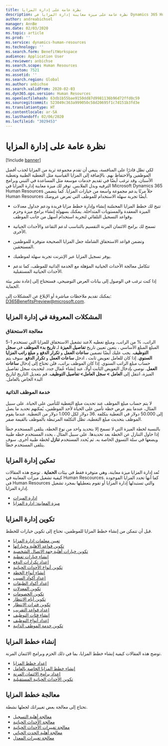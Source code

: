 ```yaml
---
title: نظرة عامة على إدارة المزايا
description: نظرة عامة على ميزة معاينة إدارة المزايا في Dynamics 365 Human Resources. يمكنك تزويد موظفيك بخيارات المزايا الممتدة مع تجربة سهلة الاستخدام عبر الإنترنت.
author: andreabichsel
manager: AnnBe
ms.date: 02/03/2020
ms.topic: article
ms.prod: ''
ms.service: dynamics-human-resources
ms.technology: ''
ms.search.form: BenefitWorkspace
audience: Application User
ms.reviewer: anbichse
ms.search.scope: Human Resources
ms.custom: 7521
ms.assetid: ''
ms.search.region: Global
ms.author: anbichse
ms.search.validFrom: 2020-02-03
ms.dyn365.ops.version: Human Resources
ms.openlocfilehash: 63db1b55bae9150dd87d9981136b96d72ffd0c59
ms.sourcegitcommit: 523049c363a999050c58d20695f1c7d151b3fd3e
ms.translationtype: HT
ms.contentlocale: ar-SA
ms.lasthandoff: 02/06/2020
ms.locfileid: "3029453"
---
```

# <a name="benefits-management-overview"></a>نظرة عامة على إدارة المزايا

[!include [banner](includes/preview-feature.md)]

لكي تظل قادرًا على المنافسة، ينبغي أن تقدم مجموعة ثرية من المزايا لجذب أفضل الموظفين والاحتفاظ بهم. بالإضافة إلى المزايا القياسية مثل التغطية الطبية وتغطية الأسنان، وقد ترغب أيضًا في تقديم خدمات موسعة مثل المساعدة في التبني وبرامج الترفيه وبدل الملابس. توفر لك ميزة معاينة إدارة المزايا في Microsoft Dynamics 365 Human Resources حلاً مرنًا يدعم مجموعة واسعة من خيارات المزايا. كما يتضمن Human Resources أيضًا تجربة سهلة الاستخدام للموظف التي تعرض عروضك.

- تتيح لك خطط المزايا المحسّنة إنشاء وإدارة خطط مزايا فريدة ودعم جداول معدلات الميزة المعقدة والمستويات المتداخلة. يمكنك بسهولة إنشاء برامج ميزة وحزم وقواعد التسجيل التلقائي لتجربة استخدام أسهل من جانب الموظف.

- تسمح لك برامج الائتمان المرنة التقسيم بالتناسب لدعم التقاعد والأحداث الحياتية الأخرى.

- وتضمن قواعد الاستحقاق الشاملة جعل المزايا الصحيحة متوفرة للموظفين المستحقين.

- يوفر تسجيل المزايا عبر الإنترنت تجربة سهلة لموظفيك.

- تتكامل معالجة الأحداث الحياتية المؤهلة مع الخدمة الذاتية للموظف، كما تدعم الأحداث الحياتية المستقبلية.

إذا كنت ترغب في الوصول إلى بيانات العرض التوضيحي‬، فستحتاج إلى إعادة نشر بيئة الحماية.

يمكنك تقديم ملاحظات مباشرة أو الإبلاغ عن المشكلات إلى: D365BenefitsPreview@microsoft.com.

## <a name="benefits-management-known-issues"></a>المشكلات المعروفة في إدارة المزايا

### <a name="eligibility-processing"></a>معالجة الاستحقاق

عند تشغيل الاستحقاق للمزايا التي تستخدم 1-5X الراتب، % من الراتب، ومبلغ تغطيه المبلغ ‏‫المبلغ الأساسي ، يتعين تعيين تاريخ **تفاصيل الميزة** لـ **تاريخ بدء الموظف** في **سجل التوظيف**. يجب عليك أيضًا تضمين **ساعات العمل** و **تكرار الدفع** و **مبلغ راتب المزايا السنوي**. إذا كان للعامل تعويض ثابت ، ادخل **ساعات العمل** و **تكرار الدفع**. سوف يتم حساب مبلغ الراتب السنوي. إذا كان الموظف براتب، فلن تحتاج إلى إدخال **ساعات العمل**. نوصي بإدخال التعويض الثابت أولًا، عند إنشاء عُمال جدد. لتحديث سجل تفاصيل الميزة، انتقل إلى **العامل > سجل العامل> تفاصيل التوظيف**. قم بتعديل التاريخ لتاريخ البدء الخاص بالعامل.

### <a name="employee-self-service"></a>خدمة الموظف الذاتية

لا يتم حساب مبلغ الموظف عند تحديث مبلغ التغطية للتأمين على الحياة. على سبيل المثال، عندما يتم عرض خطة تأمين على الحياة لأحد الموظفين، يُمكنهم تحديد ما يصل إلى 50.000 دولار في التغطية بتكلفة .36 دولار لكل 1.000 دولار من التغطية.  عندما يقوم الموظف بتحديث مبلغ التغطية، تظل التكلفة المرتبطة بالموظف بالقيمة صفر.

بالنسبة لخطة الميزة التي لا تسمح إلا بتحديد واحد من نوع الخطة، يتلقى المستخدم خطأ إذا حاول التنازل عن الخطة بعد تحديدها. علي سبيل المثال ، يحدد المستخدم خطه طبية ويضعها في سلة التسوق الخاصة به. ثم يُحدد المستخدم **تنازل** لخطة طبية أخرى. سوف يتلقى المستخدم خطأ.

## <a name="enable-benefits-management"></a>تمكين إدارة المزايا

تُعد إدارة المزايا ميزة معاينة، وهي متوفرة فقط في بيئات **الحماية‬** . توضح هذه المقالات كيفية تشغيل ميزات المعاينة في Human Rescources. كما أنها تحدد المزايا الموجودة في Human Resources والتي تستبدلها إدارة المزايا أو تقوم بتعطيلها بمجرد تشغيل إدارة المزايا.

- [إدارة الميزات](hr-admin-manage-features.md)
- [ميزة المعاينة: إدارة المزايا](hr-admin-manage-features.md?preview-feature-benefits-management)

## <a name="configure-benefits-management"></a>تكوين إدارة المزايا

قبل أن تتمكن من إنشاء خطط المزايا للموظفين، تحتاج إلى تكوين خيارات للخطط.

- [تعيين معلمات إدارة المزايا](hr-benefits-setup-parameters.md)
- [تكوين قواعد الاهلية وخياراتها](hr-benefits-setup-eligibility-rules.md)
- [تكوين خيارات أهلية جهة الاتصال الشخصية](hr-benefits-setup-contact-eligibility-options.md)
- [إنشاء خيارات تغطية](hr-benefits-setup-coverage-options.md)
- [إعداد تكرارات الدفع](hr-benefits-setup-payment-frequencies.md)
- [تكوين أنواع الأحداث الحياتية](hr-benefits-setup-life-event-types.md)
- [إنشاء أنواع الخطة](hr-benefits-setup-plan-types.md)
- [إعداد أكواد السبب](hr-benefits-setup-reason-codes.md)
- [إعداد أكواد الطبقات](hr-benefits-setup-tier-codes.md)
- [تكوين المعدلات](hr-benefits-setup-rates.md)
- [تكوين الخصومات](hr-benefits-setup-deductions.md)
- [تكوين أيام الانتظار](hr-benefits-setup-waiting-days.md)
- [تكوين فترات الانتظار](hr-benefits-setup-waiting-periods.md)
- [إعداد قواعد التقريب](hr-benefits-setup-rounding-rules.md)
- [إنشاء فئات التوظيف](hr-benefits-setup-employment-categories.md)
- [إعداد أنواع التوظيف](hr-benefits-setup-employment-types.md)
- [تكوين خدمة الموظف الذاتية](hr-benefits-setup-employee-self-service.md)

## <a name="create-benefit-plans"></a>إنشاء خطط المزايا

توضح هذه المقالات كيفية إنشاء خطط المزايا، بما في ذلك الحزم وبرامج الائتمان المرنة.

- [إعداد خطط المزايا](hr-benefits-plans-setup.md)
- [إنشاء خطط المزايا الخاصة بالعامل](hr-benefits-plans-worker.md)
- [إعداد برامج الائتمان المرنة](hr-benefits-plans-flex-credit-programs.md)
- [تكوين الأحداث الحياتية المستقبلية](hr-benefits-plans-future-life-events.md)

## <a name="process-benefit-plans"></a>معالجة خطط المزايا

تحتاج إلى معالجة بعض تغييراتك لجعلها نشطة.

- [معالجة أهلية التسجيل‬](hr-benefits-process-enrollment-eligibility.md)
- [معالجة الأحداث الحياتية](hr-benefits-process-life-events.md)
- [معالجة تغييرات الأحداث الحياتية](hr-benefits-process-life-event-changes.md)
- [‏‫معالجة أهلية الحدث الحياتي‬](hr-benefits-process-life-event-eligibility.md)
- [معالجة تغييرات المعدل](hr-benefits-process-rate-changes.md)

